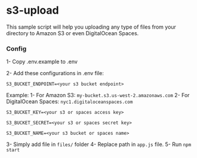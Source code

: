 # s3-upload
This sample script will help you uploading any type of files from your directory to Amazon S3 or even DigitalOcean Spaces.

### Config

1- Copy .env.example to .env

2- Add these configurations in .env file:
```
S3_BUCKET_ENDPOINT=<your s3 bucket endpoint>
```
Example:
    1- For Amazon S3: `my-bucket.s3.us-west-2.amazonaws.com`
    2- For DigitalOcean Spaces: `nyc1.digitaloceanspaces.com`

```
S3_BUCKET_KEY=<your s3 or spaces access key>
```

```
S3_BUCKET_SECRET=<your s3 or spaces secret key>
```

```
S3_BUCKET_NAME=<your s3 bucket or spaces name>
```

3- Simply add file in `files/` folder
4- Replace path in `app.js` file.
5- Run `npm start`